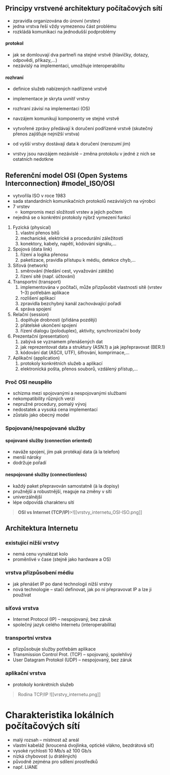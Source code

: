 ## Principy vrstvené architektury počítačových sítí
- zpravidla organizována do úrovní (vrstev)
- jedna vrstva řeší vždy vymezenou část problému
- rozkládá komunikaci na jednodušší podproblémy

#### protokol
- jak se domlouvají dva partneři na stejné vrstvě (hlavičky, dotazy, odpovědi, příkazy,…)
- nezávislý na implementaci, umožňuje interoperabilitu

#### rozhraní
- definice služeb nabízených nadřízené vrstvě
- implementace je skryta uvnitř vrstvy
- rozhraní závisí na implementaci (OS)

- navzájem komunikují komponenty ve stejné vrstvě
- vytvořené zprávy předávají k doručení podřízené vrstvě (skutečný přenos zajišťuje nejnižší vrstva)
- od vyšší vrstvy dostávají data k doručení (nerozumí jim)
- vrstvy jsou navzájem nezávislé – změna protokolu v jedné z nich se ostatních nedotkne

## Referenční model OSI (Open Systems Interconnection) #model_ISO/OSI
- vytvořila ISO v roce 1983
- sada standardních komunikačních protokolů nezávislých na výrobci
- 7 vrstev 
	- kompromis mezi složitostí vrstev a jejich počtem
- nejedná se o konkrétní protokoly nýbrž vymezení funkcí

1. Fyzická (physical)
	1. vlastní přenos bitů
	2. mechanické, elektrické a procedurální záležitosti
	3. konektory, kabely, napětí, kódování signálu,...
2. Spojová (data link)
	1. řízení a logika přenosu
	2. paketizace, pravidla přístupu k médiu, detekce chyb,...
3. Síťová (network)
	1. směrování (hledání cest, vyvažování zátěže)
	2. řízení sítě (např. účtování)
4. Transportní (transport)
	1. implementována v počítači, může přizpůsobit vlastnosti sítě (vrstev 1–3) potřebám aplikace
	2. rozlišení aplikací
	3. zpravidla bezchybný kanál zachovávající pořadí
	4. správa spojení
5. Relační (session)
	1. doplňuje drobnosti (přidána později)
	2. přátelské ukončení spojení
	3. řízení dialogu (poloduplex), aktivity, synchronizační body
6. Prezentační (presentation)
	1. zabývá se vyznamem přenášených dat
	2. jak reprezentovat data a struktury (ASN.1) a jak jepřepravovat (BER.1)
	3. kódování dat (ASCII, UTF), šifrování, komprimace,...
7. Aplikační (application)
	1. protokoly konkrétních služeb a aplikací
	2. elektronická pošta, přenos souborů, vzdálený přístup,...

### Proč OSI neuspělo
- schizma mezi spojovanými a nespojovanými službami
- nekompatibility různých verzí
- nepružné procedury, pomalý vývoj
- nedostatek a vysoká cena implementací
- zůstalo jako obecný model
### Spojované/nespojované služby
#### spojované služby (connection oriented)
- naváže spojení, jím pak protékají data (à la telefon)
- menší nároky
- dodržuje pořadí
#### nespojované služby (connectionless)
- každý paket přepravován samostatně (à la dopisy)
- pružnější a robustnější, reaguje na změny v síti
- univerzálnější
- lépe odpovídá charakteru sítí

>**OSI vs Internet (TCP/IP)**>![[vrstvy_internetu_OSI-ISO.png]]

## Architektura Internetu
### existující nižší vrstvy
- nemá cenu vynalézat kolo
- proměnlivé v čase (stejně jako hardware a OS)
### vrstva přizpůsobení médiu
- jak přenášet IP po dané technologii nižší vrstvy
- nová technologie – stačí definovat, jak po ní přepravovat IP a lze ji používat
### síťová vrstva
- Internet Protocol (IP) – nespojovaný, bez záruk
- společný jazyk celého Internetu (interoperabilita)
### transportní vrstva
- přizpůsobuje služby potřebám aplikace
- Transmission Control Prot. (TCP) – spojovaný, spolehlivý
- User Datagram Protokol (UDP) – nespojovaný, bez záruk
### aplikační vrstva
- protokoly konkrétních služeb

>Rodina TCP/IP ![[vrstvy_internetu.png]]





# Charakteristika lokálních počítačových sítí
- malý rozsah – místnost až areál
- vlastní kabeláž (kroucená dvojlinka, optické vlákno, bezdrátová síť)
- vysoké rychlosti 10 Mb/s až 100 Gb/s
- nízká chybovost (u drátěných)
- původně zejména pro sdílení prostředků
- např. LIANE